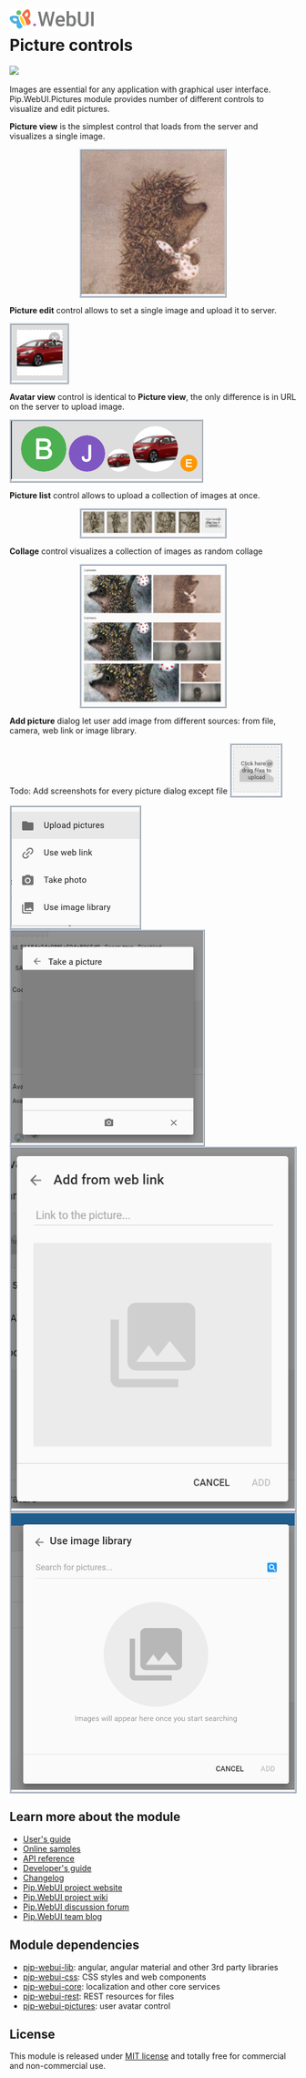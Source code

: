 # <img src="https://github.com/pip-webui/pip-webui/blob/master/doc/Logo.png" alt="Pip.WebUI Logo" style="max-width:30%"> <br/> Picture controls

![](https://img.shields.io/badge/license-MIT-blue.svg)

Images are essential for any application with graphical user interface. Pip.WebUI.Pictures module provides number of different controls to visualize and edit pictures.

**Picture view** is the simplest control that loads from the server and visualizes a single image. 

<a href="doc/images/img-picture-simple.png" style="border: 3px ridge #c8d2df; width: 50%; margin: auto; display: block">
    <img src="doc/images/img-picture-simple.png"/>
</a>

**Picture edit** control allows to set a single image and upload it to server.

<a href="doc/images/img-picture-edit-control.png" style="border: 3px ridge #c8d2df; margin: auto; display: inline-block">
    <img src="doc/images/img-picture-edit-control.png"/>
</a>

**Avatar view** control is identical to **Picture view**, the only difference is in URL on the server to upload image.

<a href="doc/images/img-avatar-control.png" style="border: 3px ridge #c8d2df; margin: auto; display: inline-block">
    <img src="doc/images/img-avatar-control.png"/>
</a>

**Picture list** control allows to upload a collection of images at once. 

<a href="doc/images/img-picture-list-edit.png" style="border: 3px ridge #c8d2df; width: 50%; margin: auto; display: block">
    <img src="doc/images/img-picture-list-edit.png"/>
</a>

**Collage** control visualizes a collection of images as random collage 

<a href="doc/images/img-picture-collage.png" style="border: 3px ridge #c8d2df; width: 50%; margin: auto; display: block">
    <img src="doc/images/img-picture-collage.png"/>
</a>

**Add picture** dialog let user add image from different sources: from file, camera, web link or image library.

Todo: Add screenshots for every picture dialog except file
<a href="doc/images/img-add-image-directive.png" style="border: 3px ridge #c8d2df; margin: auto; display: inline-block">
    <img src="doc/images/img-add-image-directive.png"/>
</a>

<a href="doc/images/img-picture-dialog.png" style="border: 3px ridge #c8d2df; margin: auto; display: inline-block">
    <img src="doc/images/img-picture-dialog.png"/>
</a>

<a href="doc/images/img-camera.png" style="border: 3px ridge #c8d2df; margin: auto; display: inline-block">
    <img src="doc/images/img-camera.png"/>
</a>

<a href="doc/images/img-weblink.png" style="border: 3px ridge #c8d2df; margin: auto; display: inline-block">
    <img src="doc/images/img-weblink.png"/>
</a>

<a href="doc/images/img-image-library.png" style="border: 3px ridge #c8d2df; margin: auto; display: inline-block">
    <img src="doc/images/img-image-library.png"/>
</a>


## Learn more about the module

- [User's guide](doc/UsersGuide.md)
- [Online samples](http://webui.pipdevs.com/pip-webui-pictures/index.html)
- [API reference](http://webui-api.pipdevs.com/pip-webui-pictures/index.html)
- [Developer's guide](doc/DevelopersGuide.md)
- [Changelog](CHANGELOG.md)
- [Pip.WebUI project website](http://www.pipwebui.org)
- [Pip.WebUI project wiki](https://github.com/pip-webui/pip-webui/wiki)
- [Pip.WebUI discussion forum](https://groups.google.com/forum/#!forum/pip-webui)
- [Pip.WebUI team blog](https://pip-webui.blogspot.com/)

## <a name="dependencies"></a>Module dependencies

* [pip-webui-lib](https://github.com/pip-webui/pip-webui-lib): angular, angular material and other 3rd party libraries
* [pip-webui-css](https://github.com/pip-webui/pip-webui-css): CSS styles and web components
* [pip-webui-core](https://github.com/pip-webui/pip-webui-core): localization and other core services
* [pip-webui-rest](https://github.com/pip-webui/pip-webui-rest): REST resources for files
* [pip-webui-pictures](https://github.com/pip-webui/pip-webui-pictures): user avatar control

## <a name="license"></a>License

This module is released under [MIT license](License) and totally free for commercial and non-commercial use.
